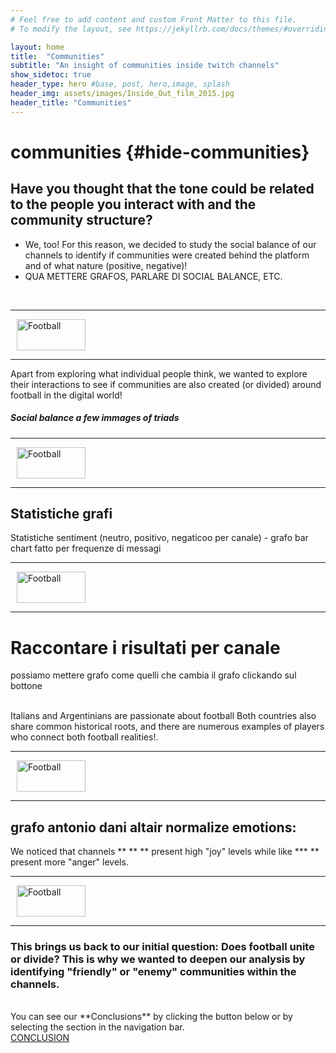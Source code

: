 ```yaml
---
# Feel free to add content and custom Front Matter to this file.
# To modify the layout, see https://jekyllrb.com/docs/themes/#overriding-theme-defaults

layout: home
title:  "Communities"
subtitle: "An insight of communities inside twitch channels"
show_sidetoc: true
header_type: hero #base, post, hero,image, splash
header_img: assets/images/Inside_Out_film_2015.jpg
header_title: "Communities"
---
```

# communities {#hide-communities}

## Have you thought that the tone could be related to the people you interact with and the community structure?   
 - We, too! For this reason, we decided to study the social balance of our channels to identify if communities were created behind the platform and of what nature (positive, negative)!
 - QUA METTERE GRAFOS, PARLARE DI SOCIAL BALANCE, ETC.
<br>

<!-- Section separator -->
<div class="d-flex align-items-center my-4">
  <hr class="flex-grow-1">
  <img src="{{ '/assets/images/separator.png' | relative_url }}" alt="Football" style="width: 110px; height: 50px; margin: 0 10px;">
  <hr class="flex-grow-1">
</div>

Apart from exploring what individual people think, we wanted to explore their interactions to see if communities are also created (or divided) around football in the digital world!<br>
##### Social balance a few immages of triads

<!-- Section separator -->
<div class="d-flex align-items-center my-4">
  <hr class="flex-grow-1">
  <img src="{{ '/assets/images/separator.png' | relative_url }}" alt="Football" style="width: 110px; height: 50px; margin: 0 10px;">
  <hr class="flex-grow-1">
</div>

## Statistiche grafi
Statistiche sentiment (neutro, positivo, negaticoo per canale) - grafo bar chart fatto per frequenze di messagi

<!-- Section separator -->
<div class="d-flex align-items-center my-4">
  <hr class="flex-grow-1">
  <img src="{{ '/assets/images/separator.png' | relative_url }}" alt="Football" style="width: 110px; height: 50px; margin: 0 10px;">
  <hr class="flex-grow-1">
</div>


# Raccontare i risultati per canale 


possiamo mettere grafo come quelli che cambia il grafo clickando sul bottone

<br>Italians and Argentinians are passionate about football 
Both countries also share common historical roots, and there are numerous examples of players who connect both football realities!.

<!-- Section separator -->
<div class="d-flex align-items-center my-4">
  <hr class="flex-grow-1">
  <img src="{{ '/assets/images/separator.png' | relative_url }}" alt="Football" style="width: 110px; height: 50px; margin: 0 10px;">
  <hr class="flex-grow-1">
</div>

## grafo antonio dani altair normalize emotions: 

We noticed that channels ** ** ** present high "joy" levels while like *** ** present more "anger" levels. 

<!-- Section separator -->
<div class="d-flex align-items-center my-4">
  <hr class="flex-grow-1">
  <img src="{{ '/assets/images/separator.png' | relative_url }}" alt="Football" style="width: 110px; height: 50px; margin: 0 10px;">
  <hr class="flex-grow-1">
</div>

### This brings us back to our initial question: Does football unite or divide? This is why we wanted to deepen our analysis by identifying "friendly" or "enemy" communities within the channels.
<br>
You can see our **Conclusions** by clicking the button below or by selecting the section in the navigation bar.

<div class="container mt-3">
    <div class="row justify-content-center">
        <div class="col-auto">
            <!-- NEXT PAGE BUTTON -->
            <a href="conclusion#conclusion" class="btn btn-primary">CONCLUSION</a>
        </div>
    </div>
</div>
